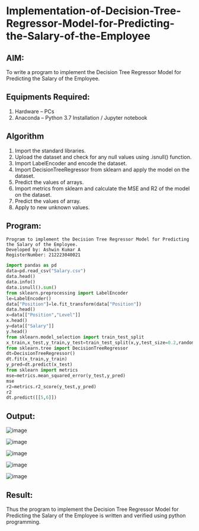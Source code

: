 # Implementation-of-Decision-Tree-Regressor-Model-for-Predicting-the-Salary-of-the-Employee

## AIM:
To write a program to implement the Decision Tree Regressor Model for Predicting the Salary of the Employee.

## Equipments Required:
1. Hardware – PCs
2. Anaconda – Python 3.7 Installation / Jupyter notebook

## Algorithm
1. Import the standard libraries.
2. Upload the dataset and check for any null values using .isnull() function.
3. Import LabelEncoder and encode the dataset.
4. Import DecisionTreeRegressor from sklearn and apply the model on the dataset.
5. Predict the values of arrays.
6. Import metrics from sklearn and calculate the MSE and R2 of the model on the dataset.
7. Predict the values of array.
8. Apply to new unknown values.

## Program:
```
Program to implement the Decision Tree Regressor Model for Predicting the Salary of the Employee.
Developed by: Ashwin Kumar A
RegisterNumber: 212223040021 
```
```py
import pandas as pd
data=pd.read_csv("Salary.csv")
data.head()
data.info()
data.isnull().sum()
from sklearn.preprocessing import LabelEncoder
le=LabelEncoder()
data["Position"]=le.fit_transform(data["Position"])
data.head()
x=data[["Position","Level"]]
x.head()
y=data[["Salary"]]
y.head()
from sklearn.model_selection import train_test_split
x_train,x_test,y_train,y_test=train_test_split(x,y,test_size=0.2,random_state=2)
from sklearn.tree import DecisionTreeRegressor
dt=DecisionTreeRegressor()
dt.fit(x_train,y_train)
y_pred=dt.predict(x_test)
from sklearn import metrics
mse=metrics.mean_squared_error(y_test,y_pred)
mse
r2=metrics.r2_score(y_test,y_pred)
r2
dt.predict([[5,6]])
```

## Output:
![image](https://github.com/user-attachments/assets/cd9773be-6dcd-437f-bbe8-457674d8c1ae)

![image](https://github.com/user-attachments/assets/e83b856c-9f5b-4926-a1ff-2230dab0c577)

![image](https://github.com/user-attachments/assets/22586ea3-a110-4515-92c2-72614804f45e)

![image](https://github.com/user-attachments/assets/7895bacb-14a9-446e-b682-ed4e379cddee)

![image](https://github.com/user-attachments/assets/61fc6676-fc09-4b2e-87a2-46f341f5ed4f)


## Result:
Thus the program to implement the Decision Tree Regressor Model for Predicting the Salary of the Employee is written and verified using python programming.
